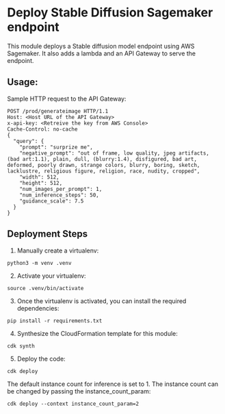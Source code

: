 
# Deploy Stable Diffusion Sagemaker endpoint

This module deploys a Stable diffusion model endpoint using AWS Sagemaker. It also adds a lambda and an API Gateway to serve the endpoint.

## Usage: 
Sample HTTP request to the API Gateway:
```
POST /prod/generateimage HTTP/1.1
Host: <Host URL of the API Gateway>
x-api-key: <Retreive the key from AWS Console>
Cache-Control: no-cache
{
  "query": {
    "prompt": "surprize me",
    "negative_prompt": "out of frame, low quality, jpeg artifacts, (bad art:1.1), plain, dull, (blurry:1.4), disfigured, bad art, deformed, poorly drawn, strange colors, blurry, boring, sketch, lacklustre, religious figure, religion, race, nudity, cropped",
    "width": 512,
    "height": 512,
    "num_images_per_prompt": 1,
    "num_inference_steps": 50,
    "guidance_scale": 7.5
  }
}

```

## Deployment Steps

1. Manually create a virtualenv:

```
python3 -m venv .venv
```

2. Activate your virtualenv:

```
source .venv/bin/activate
```

3. Once the virtualenv is activated, you can install the required dependencies:

```
pip install -r requirements.txt
```

4. Synthesize the CloudFormation template for this module:

```
cdk synth
```

5. Deploy the code:

```
cdk deploy
```

The default instance count for inference is set to 1. The instance count can be changed by passing the instance_count_param: 
```
cdk deploy --context instance_count_param=2
```


